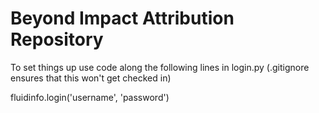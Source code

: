 # Beyond Impact Attribution Repository #

To set things up use code along the following lines in login.py (.gitignore ensures that this won't get checked in)

fluidinfo.login('username', 'password')